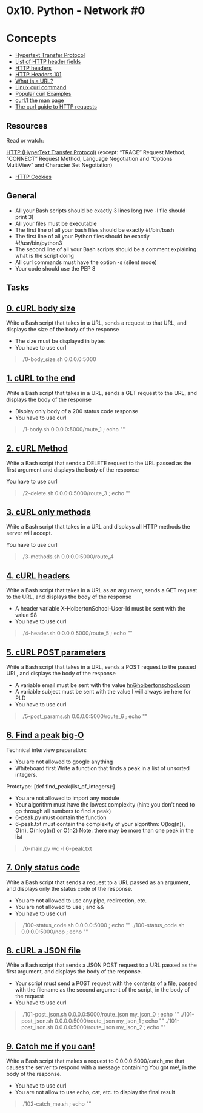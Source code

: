 # 0x10. Python - Network #0


# Concepts

* [Hypertext Transfer Protocol](https://en.wikipedia.org/wiki/Hypertext_Transfer_Protocol#Request_methods)
* [List of HTTP header fields](https://en.wikipedia.org/wiki/List_of_HTTP_header_fields)
* [HTTP headers](https://developer.mozilla.org/en-US/docs/Web/HTTP/Headers)
* [HTTP Headers 101](https://medium.com/@bilalbarki/http-headers-101-5392a7eff87b#.xj9rmyxhp)
* [What is a URL?](https://developer.mozilla.org/en-US/docs/Learn/Common_questions/What_is_a_URL)
* [Linux curl command](https://www.computerhope.com/unix/curl.htm)
* [Popular curl Examples](https://www.keycdn.com/support/popular-curl-examples)
* [curl.1 the man page](https://curl.se/docs/manpage.html)
* [The curl guide to HTTP requests](https://flaviocopes.com/http-curl/)

## Resources
Read or watch:

[HTTP (HyperText Transfer Protocol)](https://www3.ntu.edu.sg/home/ehchua/programming/webprogramming/HTTP_Basics.html) (except: “TRACE” Request Method, “CONNECT” Request Method, Language Negotiation and “Options MultiView” and Character Set Negotiation)
* [HTTP Cookies](https://developer.mozilla.org/en-US/docs/Web/HTTP/Cookies)

## General
* All your Bash scripts should be exactly 3 lines long (wc -l file should print 3)
* All your files must be executable
* The first line of all your bash files should be exactly #!/bin/bash
* The first line of all your Python files should be exactly #!/usr/bin/python3
* The second line of all your Bash scripts should be a comment explaining what is the script doing
* All curl commands must have the option -s (silent mode)
* Your code should use the PEP 8

## Tasks

## [0. cURL body size](./0-body_size.sh)
  Write a Bash script that takes in a URL, sends a request to that URL, and displays the size of the body of the response

* The size must be displayed in bytes
* You have to use curl
> ./0-body_size.sh 0.0.0.0:5000

## [1. cURL to the end](./1-body.sh)
  Write a Bash script that takes in a URL, sends a GET request to the URL, and displays the body of the response

* Display only body of a 200 status code response
* You have to use curl
> ./1-body.sh 0.0.0.0:5000/route_1 ; echo ""

## [2. cURL Method](./2-delete.sh)
  Write a Bash script that sends a DELETE request to the URL passed as the first argument and displays the body of the response

You have to use curl
> ./2-delete.sh 0.0.0.0:5000/route_3 ; echo ""

## [3. cURL only methods](./3-methods.sh)
  Write a Bash script that takes in a URL and displays all HTTP methods the server will accept.

You have to use curl
> ./3-methods.sh 0.0.0.0:5000/route_4

## [4. cURL headers](./4-header.sh)
  Write a Bash script that takes in a URL as an argument, sends a GET request to the URL, and displays the body of the response

* A header variable X-HolbertonSchool-User-Id must be sent with the value 98
* You have to use curl
> ./4-header.sh 0.0.0.0:5000/route_5 ; echo ""

## [5. cURL POST parameters](./5-post_params.sh)
  Write a Bash script that takes in a URL, sends a POST request to the passed URL, and displays the body of the response

* A variable email must be sent with the value hr@holbertonschool.com
* A variable subject must be sent with the value I will always be here for PLD
* You have to use curl
> ./5-post_params.sh 0.0.0.0:5000/route_6 ; echo ""

## [6. Find a peak](./6-peak.py) [big-O](./6-peak.txt)
  Technical interview preparation:

* You are not allowed to google anything
* Whiteboard first
Write a function that finds a peak in a list of unsorted integers.

Prototype: [def find_peak(list_of_integers):]
* You are not allowed to import any module
* Your algorithm must have the lowest complexity (hint: you don’t need to go through all numbers to find a peak)
* 6-peak.py must contain the function
* 6-peak.txt must contain the complexity of your algorithm: O(log(n)), O(n), O(nlog(n)) or O(n2)
Note: there may be more than one peak in the list
> ./6-main.py
> wc -l 6-peak.txt

## [7. Only status code](./100-status_code.sh)
  Write a Bash script that sends a request to a URL passed as an argument, and displays only the status code of the response.

* You are not allowed to use any pipe, redirection, etc.
* You are not allowed to use ; and &&
* You have to use curl
> ./100-status_code.sh 0.0.0.0:5000 ; echo ""
> ./100-status_code.sh 0.0.0.0:5000/nop ; echo ""

## [8. cURL a JSON file](./101-post_json.sh)
  Write a Bash script that sends a JSON POST request to a URL passed as the first argument, and displays the body of the response.

* Your script must send a POST request with the contents of a file, passed with the filename as the second argument of the script, in the body of the request
* You have to use curl
> ./101-post_json.sh 0.0.0.0:5000/route_json my_json_0 ; echo ""
> ./101-post_json.sh 0.0.0.0:5000/route_json my_json_1 ; echo ""
> ./101-post_json.sh 0.0.0.0:5000/route_json my_json_2 ; echo ""

## [9. Catch me if you can!](./102-catch_me.sh)
  Write a Bash script that makes a request to 0.0.0.0:5000/catch_me that causes the server to respond with a message containing You got me!, in the body of the response.
* You have to use curl
* You are not allow to use echo, cat, etc. to display the final result
> ./102-catch_me.sh ; echo ""

